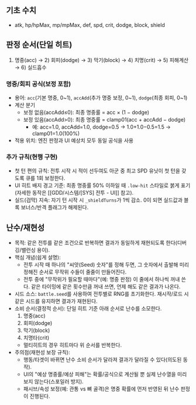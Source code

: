 ## 기초 수치
- atk, hp/hpMax, mp/mpMax, def, spd, crit, dodge, block, shield

## 판정 순서(단일 히트)
1) 명중(acc) → 2) 회피(dodge) → 3) 막기(block) → 4) 치명(crit) → 5) 피해계산 → 6) 실드흡수

### 명중/회피 공식(보정 포함)
- 용어: `acc`(기본 명중, 0~1), `accAdd`(추가 명중 보정, 0~1), `dodge`(최종 회피, 0~1)
- 계산 분기
  - 보정 없음(accAdd≤0): 최종 명중률 = acc × (1 − dodge)
  - 보정 있음(accAdd>0): 최종 명중률 = clamp01(acc + accAdd − dodge)
    - 예: acc=1.0, accAdd=1.0, dodge=0.5 → 1.0+1.0−0.5=1.5 → clamp01=1.0(100%)
- 적용 위치: 엔진 판정과 UI 예상치 모두 동일 공식을 사용

### 추가 규칙(현행 구현)
- 첫 턴 편의 규칙: 전투 시작 시 적이 선두여도 아군 중 최고 SPD 유닛이 첫 턴을 갖도록 큐를 1회 보정한다.
- UI 히트 배지 경고 기준: 최종 명중률 50% 이하일 때 `.low-hit` 스타일로 붉게 표기(자세한 동작은 [[GDD/시스템/[SYS] 전투 - UI]] 참고).
- 실드(검막) 지속: 자기 턴 시작 시 `_shieldTurns`가 1씩 감소. 0이 되면 실드값과 블록 보너스/반격 플래그가 해제된다.

## 난수/재현성
- 목적: 같은 전투를 같은 조건으로 반복하면 결과가 동일하게 재현되도록 한다(디버깅/밸런싱 용이).
- 핵심 개념(쉽게 설명):
  - 전투 시작 때 하나의 "씨앗(Seed) 숫자"를 정해 두면, 그 숫자에서 출발해 미리 정해진 순서로 무작위 수들이 줄줄이 만들어진다.
  - 전투 중에 "무작위가 필요할 때마다"(예: 명중 판정) 이 줄에서 하나씩 꺼내 쓴다. 같은 타이밍에 같은 횟수만큼 꺼내 쓰면, 언제 해도 같은 결과가 나온다.
- 시드 소스: `battle.seed`를 사용하여 전투별로 RNG를 초기화한다. 재시작/로드 시 같은 시드를 유지하면 결과가 재현된다.
- 소비 순서(결정적 순서): 단일 히트 기준 아래 순서로 난수를 소모한다.
  1) 명중(acc)
  2) 회피(dodge)
  3) 막기(block)
  4) 치명타(crit)
  - 멀티히트의 경우 히트마다 위 순서를 반복한다.
- 주의점(재현성 보장 규칙):
  - 행동/타겟이 바뀌면 난수 소비 순서가 달라져 결과가 달라질 수 있다(의도된 동작).
  - UI의 "예상 명중률/예상 피해"는 확률/공식으로 계산될 뿐 실제 난수열을 미리 보지 않는다(스포일러 방지).
  - 패시브/속성 보정(예: 관통 vs 뼈 골격)은 명중 확률에 먼저 반영된 뒤 난수 판정이 진행된다.

